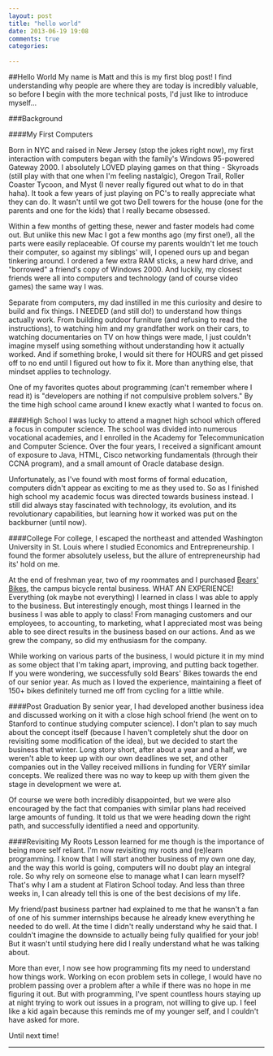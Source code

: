 ```yaml
---
layout: post
title: "hello world"
date: 2013-06-19 19:08
comments: true
categories:
 
---
```


##Hello World
My name is Matt and this is my first blog post!  I find understanding why people are where they are today is incredibly valuable, so before I begin with the more technical posts, I'd just like to introduce myself...

###Background

####My First Computers

Born in NYC and raised in New Jersey (stop the jokes right now), my first interaction with computers began with the family's Windows 95-powered Gateway 2000.  I absolutely LOVED playing games on that thing - Skyroads (still play with that one when I'm feeling nastalgic), Oregon Trail, Roller Coaster Tycoon, and Myst (I never really figured out what to do in that haha).  It took a few years of just playing on PC's to really appreciate what they can do.  It wasn't until we got two Dell towers for the house (one for the parents and one for the kids) that I really became obsessed.  

Within a few months of getting these, newer and faster models had come out.  But unlike this new Mac I got a few months ago (my first one!), all the parts were easily replaceable.  Of course my parents wouldn't let me touch their computer, so against my siblings' will, I opened ours up and began tinkering around.  I ordered a few extra RAM sticks, a new hard drive, and "borrowed" a friend's copy of Windows 2000.  And luckily, my closest friends were all into computers and technology (and of course video games) the same way I was.  

Separate from computers, my dad instilled in me this curiosity and desire to build and fix things. I NEEDED (and still do!) to understand how things actually work. From building outdoor furniture (and refusing to read the instructions), to watching him and my grandfather work on their cars, to watching documentaries on TV on how things were made, I just couldn't imagine myself using something without understanding how it actually worked.  And if something broke, I would sit there for HOURS and get pissed off to no end until I figured out how to fix it.  More than anything else, that mindset applies to technology.  

One of my favorites quotes about programming (can't remember where I read it) is "developers are nothing if not compulsive problem solvers." By the time high school came around I knew exactly what I wanted to focus on.  

####High School
I was lucky to attend a magnet high school which offered a focus in computer science.  The school was divided into numerous vocational academies, and I enrolled in the Academy for Telecommunication and Computer Science.  Over the four years, I received a significant amount of exposure to Java, HTML, Cisco networking fundamentals (through their CCNA program), and a small amount of Oracle database design.  

Unfortunately, as I've found with most forms of formal education, computers didn't appear as exciting to me as they used to.  So as I finished high school my academic focus was directed towards business instead.  I still did always stay fascinated with technology, its evolution, and its revolutionary capabilities, but learning how it worked was put on the backburner (until now).

####College
For college, I escaped the northeast and attended Washington University in St. Louis where I studied Economics and Entrepreneurship.  I found the former absolutely useless, but the allure of entrepreneurship had its' hold on me.  

At the end of freshman year, two of my roommates and I purchased [Bears' Bikes](http://bearsbikes.com/), the campus bicycle rental business.  WHAT AN EXPERIENCE!  Everything (ok maybe not everything) I learned in class I was able to apply to the business.  But interestingly enough, most things I learned in the business I was able to apply to class!  From managing customers and our employees, to accounting, to marketing, what I appreciated most was being able to see direct results in the business based on our actions.  And as we grew the company, so did my enthusiasm for the company.  

While working on various parts of the business, I would picture it in my mind as some object that I'm taking apart, improving, and putting back together. If you were wondering, we successfully sold Bears' Bikes towards the end of our senior year. As much as I loved the experience, maintaining a fleet of 150+ bikes definitely turned me off from cycling for a little while.

####Post Graduation
By senior year, I had developed another business idea and discussed working on it with a close high school friend (he went on to Stanford to continue studying computer science).  I don't plan to say much about the concept itself (because I haven't completely shut the door on revisiting some modification of the idea), but we decided to start the business that winter.  Long story short, after about a year and a half, we weren't able to keep up with our own deadlines we set, and other companies out in the Valley received millions in funding for VERY similar concepts.  We realized there was no way to keep up with them given the stage in development we were at.  

Of course we were both incredibly disappointed, but we were also encouraged by the fact that companies with similar plans had received large amounts of funding.  It told us that we were heading down the right path, and successfully identified a need and opportunity.  

####Revisiting My Roots
Lesson learned for me though is the importance of being more self reliant.  I'm now revisiting my roots and (re)learn programming.  I know that I will start another business of my own one day, and the way this world is going, computers will no doubt play an integral role.  So why rely on someone else to manage what I can learn myself?  That's why I am a student at Flatiron School today. And less than three weeks in, I can already tell this is one of the best decisions of my life.  

My friend/past business partner had explained to me that he wansn't a fan of one of his summer internships because he already knew everything he needed to do well.  At the time I didn't really understand why he said that.  I couldn't imagine the downside to actually being fully qualified for your job!  But it wasn't until studying here did I really understand what he was talking about.  

More than ever, I now see how programming fits my need to understand how things work.  Working on econ problem sets in college, I would have no problem passing over a problem after a while if there was no hope in me figuring it out.  But with programming, I've spent countless hours staying up at night trying to work out issues in a program, not willing to give up.  I feel like a kid again because this reminds me of my younger self, and I couldn't have asked for more.

Until next time!

----------
